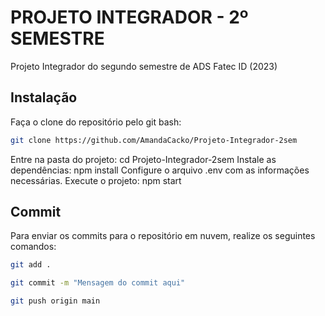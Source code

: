 # PROJETO INTEGRADOR - 2º SEMESTRE
Projeto Integrador do segundo semestre de ADS Fatec ID (2023)

## Instalação
Faça o clone do repositório pelo git bash: 
```bash
git clone https://github.com/AmandaCacko/Projeto-Integrador-2sem
```
Entre na pasta do projeto: cd Projeto-Integrador-2sem
Instale as dependências: npm install
Configure o arquivo .env com as informações necessárias.
Execute o projeto: npm start

## Commit
Para enviar os commits para o repositório em nuvem, realize os seguintes comandos:

```bash
git add .
```

```bash
git commit -m "Mensagem do commit aqui"
```

```bash
git push origin main
```
